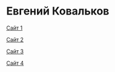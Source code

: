 

# Евгений Ковальков

[Сайт 1](https://eugenykovalkov.github.io/Github/RSE.by/index.html "RSE.by")

[Сайт 2](https://eugenykovalkov.github.io/Github/Gipsolit%20site/scr/index.html "ГИПСОЛИТ на Bootstrap 4 + админка Textolite")

[Сайт 3](https://eugenykovalkov.github.io/MDB%20site/index.html "MDB на шаблонах от mdBootstrap4")

[Сайт 4](https://eugenykovalkov.github.io/Ali%20Sayed%20site%20on%20Grid%20CSS/src/index.html "CSS Grid")
